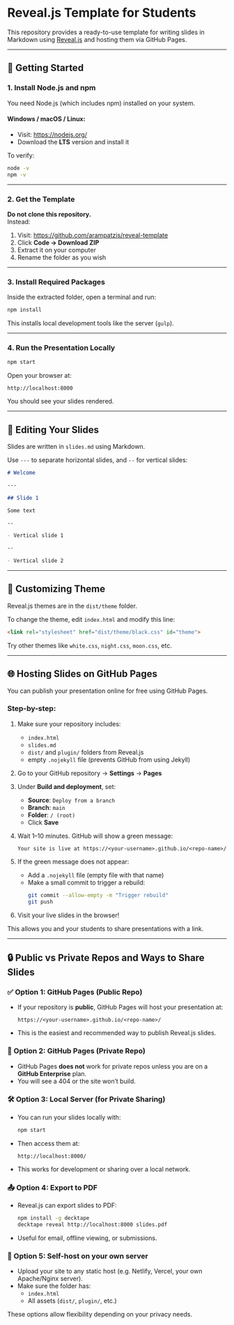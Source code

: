 # Reveal.js Template for Students

This repository provides a ready-to-use template for writing slides in Markdown using [Reveal.js](https://revealjs.com/) and hosting them via GitHub Pages.

---

## 🚀 Getting Started

### 1. Install Node.js and npm

You need Node.js (which includes npm) installed on your system.

#### Windows / macOS / Linux:
- Visit: https://nodejs.org/
- Download the **LTS** version and install it

To verify:
```bash
node -v
npm -v
```

---

### 2. Get the Template

**Do not clone this repository.**  
Instead:

1. Visit: https://github.com/arampatzis/reveal-template
2. Click **Code → Download ZIP**
3. Extract it on your computer
4. Rename the folder as you wish

---

### 3. Install Required Packages

Inside the extracted folder, open a terminal and run:

```bash
npm install
```

This installs local development tools like the server (`gulp`).

---

### 4. Run the Presentation Locally

```bash
npm start
```

Open your browser at:
```
http://localhost:8000
```

You should see your slides rendered.

---

## 📝 Editing Your Slides

Slides are written in `slides.md` using Markdown.

Use `---` to separate horizontal slides, and `--` for vertical slides:

```markdown
# Welcome

---

## Slide 1

Some text

--

- Vertical slide 1

--

- Vertical slide 2
```

---

## 🎨 Customizing Theme

Reveal.js themes are in the `dist/theme` folder.

To change the theme, edit `index.html` and modify this line:

```html
<link rel="stylesheet" href="dist/theme/black.css" id="theme">
```

Try other themes like `white.css`, `night.css`, `moon.css`, etc.

---

## 🌐 Hosting Slides on GitHub Pages

You can publish your presentation online for free using GitHub Pages.

### Step-by-step:

1. Make sure your repository includes:
   - `index.html`
   - `slides.md`
   - `dist/` and `plugin/` folders from Reveal.js
   - empty `.nojekyll` file (prevents GitHub from using Jekyll)

2. Go to your GitHub repository → **Settings** → **Pages**

3. Under **Build and deployment**, set:
   - **Source**: `Deploy from a branch`
   - **Branch**: `main`
   - **Folder**: `/ (root)`
   - Click **Save**

4. Wait 1–10 minutes. GitHub will show a green message:
   ```
   Your site is live at https://<your-username>.github.io/<repo-name>/
   ```

5. If the green message does not appear:
   - Add a `.nojekyll` file (empty file with that name)
   - Make a small commit to trigger a rebuild:
     ```bash
     git commit --allow-empty -m "Trigger rebuild"
     git push
     ```

6. Visit your live slides in the browser!

This allows you and your students to share presentations with a link.

---

## 🔒 Public vs Private Repos and Ways to Share Slides

### ✅ Option 1: GitHub Pages (Public Repo)
- If your repository is **public**, GitHub Pages will host your presentation at:
  ```
  https://<your-username>.github.io/<repo-name>/
  ```
- This is the easiest and recommended way to publish Reveal.js slides.

### 🚫 Option 2: GitHub Pages (Private Repo)
- GitHub Pages **does not** work for private repos unless you are on a **GitHub Enterprise** plan.
- You will see a 404 or the site won’t build.

### 🛠 Option 3: Local Server (for Private Sharing)
- You can run your slides locally with:
  ```bash
  npm start
  ```
- Then access them at:
  ```
  http://localhost:8000/
  ```
- This works for development or sharing over a local network.

### 📤 Option 4: Export to PDF
- Reveal.js can export slides to PDF:
  ```bash
  npm install -g decktape
  decktape reveal http://localhost:8000 slides.pdf
  ```
- Useful for email, offline viewing, or submissions.

### 🧪 Option 5: Self-host on your own server
- Upload your site to any static host (e.g. Netlify, Vercel, your own Apache/Nginx server).
- Make sure the folder has:
  - `index.html`
  - All assets (`dist/`, `plugin/`, etc.)

These options allow flexibility depending on your privacy needs.

